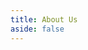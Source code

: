 ```yaml
---
title: About Us
aside: false
---
```


<script setup>
import About from "@/views/About.vue"
</script>

<About />
